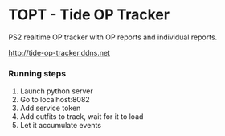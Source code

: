 # TOPT - Tide OP Tracker

PS2 realtime OP tracker with OP reports and individual reports.

http://tide-op-tracker.ddns.net

### Running steps

1. Launch python server
2. Go to localhost:8082
3. Add service token
4. Add outfits to track, wait for it to load
5. Let it accumulate events
